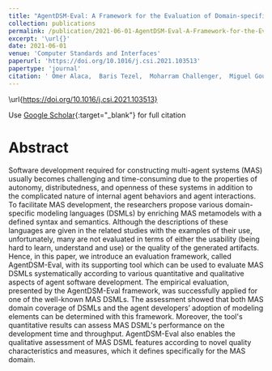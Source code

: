 ```yaml
---
title: "AgentDSM-Eval: A Framework for the Evaluation of Domain-specific Modeling Languages for Multi-agent Systems"
collection: publications
permalink: /publication/2021-06-01-AgentDSM-Eval-A-Framework-for-the-Evaluation-of-Domain-specific-Modeling-Languages-for-Multi-agent-Systems
excerpt: '\url{}'
date: 2021-06-01
venue: 'Computer Standards and Interfaces'
paperurl: 'https://doi.org/10.1016/j.csi.2021.103513'
papertype: 'journal'
citation: ' Ömer Alaca,  Baris Tezel,  Moharram Challenger,  Miguel Goulão,  Vasco Amaral,  Geylani Kardas, &quot;AgentDSM-Eval: A Framework for the Evaluation of Domain-specific Modeling Languages for Multi-agent Systems.&quot; Computer Standards and Interfaces, 2021.'
---
```

\url{https://doi.org/10.1016/j.csi.2021.103513}

Use [Google Scholar](https://scholar.google.com/scholar?q=AgentDSM+Eval:+A+Framework+for+the+Evaluation+of+Domain+specific+Modeling+Languages+for+Multi+agent+Systems){:target="_blank"} for full citation

# Abstract
Software development required for constructing multi-agent systems (MAS) usually becomes challenging and time-consuming due to the properties of autonomy, distributedness, and openness of these systems in addition to the complicated nature of internal agent behaviors and agent interactions. To facilitate MAS development, the researchers propose various domain-specific modeling languages (DSMLs) by enriching MAS metamodels with a defined syntax and semantics. Although the descriptions of these languages are given in the related studies with the examples of their use, unfortunately, many are not evaluated in terms of either the usability (being hard to learn, understand and use) or the quality of the generated artifacts. Hence, in this paper, we introduce an evaluation framework, called AgentDSM-Eval, with its supporting tool which can be used to evaluate MAS DSMLs systematically according to various quantitative and qualitative aspects of agent software development. The empirical evaluation, presented by the AgentDSM-Eval framework, was successfully applied for one of the well-known MAS DSMLs. The assessment showed that both MAS domain coverage of DSMLs and the agent developers’ adoption of modeling elements can be determined with this framework. Moreover, the tool's quantitative results can assess MAS DSML's performance on the development time and throughput. AgentDSM-Eval also enables the qualitative assessment of MAS DSML features according to novel quality characteristics and measures, which it defines specifically for the MAS domain.
